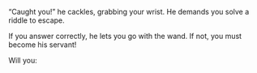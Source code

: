 “Caught you!” he cackles, grabbing your wrist. He demands you solve a riddle to escape.

If you answer correctly, he lets you go with the wand. If not, you must become his servant!

Will you:
